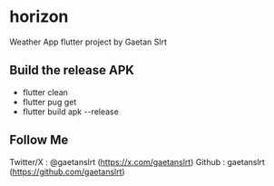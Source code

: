 # horizon

Weather App flutter project by Gaetan Slrt

## Build the release APK

- flutter clean
- flutter pug get
- flutter build apk --release

## Follow Me

Twitter/X : @gaetanslrt (https://x.com/gaetanslrt)
Github : gaetanslrt (https://github.com/gaetanslrt)


